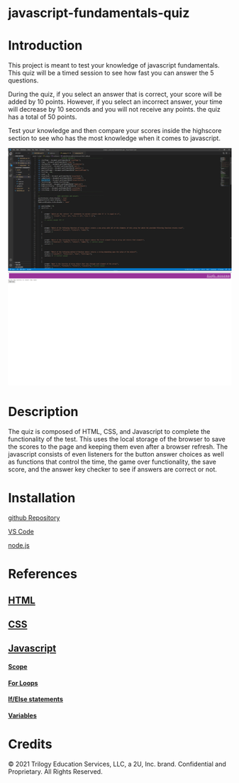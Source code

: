 # javascript-fundamentals-quiz

# Introduction 

This project is meant to test your knowledge of javascript fundamentals. This quiz will be a timed session to see how fast you can answer the 5 questions.

During the quiz, if you select an answer that is correct, your score will be added by 10 points. However, if you select an incorrect answer, your time will decrease by 10 seconds and you will not receive any points. the quiz has a total of 50 points. 

Test your knowledge and then compare your scores inside the highscore section to see who has the most knowledge when it comes to javascript.

![Javascript Code](assets\images\javaScript-code.png)
![Deployed Site](assets\images\deployed-application.png)
# Description 

The quiz is composed of HTML, CSS, and Javascript to complete the functionality of the test. This uses the local storage of the browser to save the scores to the page and keeping them even after a browser refresh. The javascript consists of even listeners for the button answer choices as well as functions that control the time, the game over functionality, the save score, and the answer key checker to see if answers are correct or not. 

# Installation

[github Repository](https://github.com/PN-Barnes/javascript-fundamentals-quiz)

[VS Code](https://code.visualstudio.com/)

[node.js](https://nodejs.org/en/)


# References 

## [HTML](https://developer.mozilla.org/en-US/docs/Web/HTML)

## [CSS](https://developer.mozilla.org/en-US/docs/Web/CSS)

## [Javascript](https://developer.mozilla.org/en-US/docs/Web/JavaScript)

#### [Scope](https://developer.mozilla.org/en-US/docs/Glossary/Scope)

#### [For Loops](https://developer.mozilla.org/en-US/docs/Web/JavaScript/Reference/Statements/for)

#### [If/Else statements](https://developer.mozilla.org/en-US/docs/Web/JavaScript/Reference/Statements/if...else)

#### [Variables](https://developer.mozilla.org/en-US/docs/Web/JavaScript/Reference/Statements/var)


# Credits

© 2021 Trilogy Education Services, LLC, a 2U, Inc. brand. Confidential and Proprietary. All Rights Reserved.